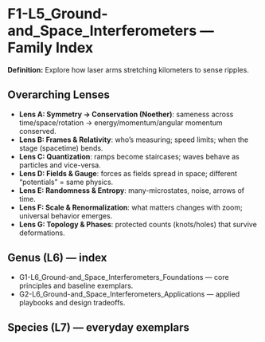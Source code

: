 # F1-L5_Ground-and_Space_Interferometers — Family Index
**Definition:** Explore how laser arms stretching kilometers to sense ripples.

## Overarching Lenses

- **Lens A: Symmetry -> Conservation (Noether)**: sameness across time/space/rotation → energy/momentum/angular momentum conserved.
- **Lens B: Frames & Relativity**: who’s measuring; speed limits; when the stage (spacetime) bends.
- **Lens C: Quantization**: ramps become staircases; waves behave as particles and vice-versa.
- **Lens D: Fields & Gauge**: forces as fields spread in space; different “potentials” = same physics.
- **Lens E: Randomness & Entropy**: many-microstates, noise, arrows of time.
- **Lens F: Scale & Renormalization**: what matters changes with zoom; universal behavior emerges.
- **Lens G: Topology & Phases**: protected counts (knots/holes) that survive deformations.

## Genus (L6) — index
- G1-L6_Ground-and_Space_Interferometers_Foundations — core principles and baseline exemplars.
- G2-L6_Ground-and_Space_Interferometers_Applications — applied playbooks and design tradeoffs.

## Species (L7) — everyday exemplars
